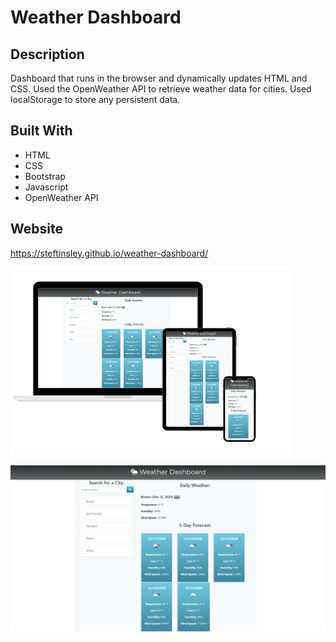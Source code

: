 # Weather Dashboard

## Description
Dashboard that runs in the browser and dynamically updates HTML and CSS. Used the OpenWeather API to retrieve weather data for cities. Used localStorage to store any persistent data.

## Built With
* HTML
* CSS
* Bootstrap
* Javascript
* OpenWeather API 

## Website 
https://steftinsley.github.io/weather-dashboard/

![Screenshot](https://github.com/stefaniepires/weather-dashboard/blob/main/assets/images/project1.png)


![Screenshot](https://github.com/stefaniepires/weather-dashboard/blob/main/assets/images/screenshot1_weather.png)
